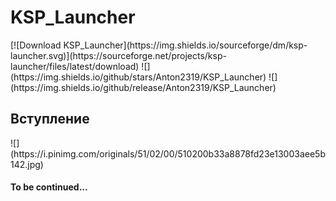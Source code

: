 <h1>KSP_Launcher</h1>
[![Download KSP_Launcher](https://img.shields.io/sourceforge/dm/ksp-launcher.svg)](https://sourceforge.net/projects/ksp-launcher/files/latest/download) ![](https://img.shields.io/github/stars/Anton2319/KSP_Launcher) ![](https://img.shields.io/github/release/Anton2319/KSP_Launcher)
<h2>Вступление</h2>
![](https://i.pinimg.com/originals/51/02/00/510200b33a8878fd23e13003aee5b142.jpg)

<h4>To be continued...</h4>
